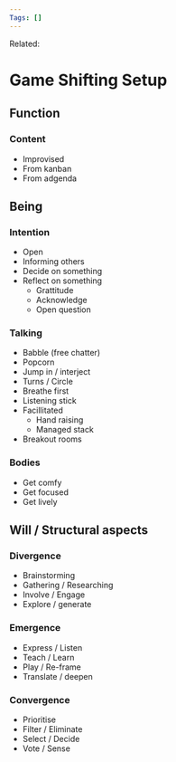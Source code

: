 ```yaml
---
Tags: []
---
```

Related: 
# Game Shifting Setup


## Function
### Content
- Improvised
- From kanban
- From adgenda

## Being
### Intention
- Open
- Informing others
- Decide on something
- Reflect on something
	- Grattitude
	- Acknowledge
	- Open question

### Talking 
- Babble (free chatter)
- Popcorn
- Jump in / interject
- Turns / Circle
- Breathe first
- Listening stick
- Facillitated
	- Hand raising
	- Managed stack
- Breakout rooms

### Bodies
- Get comfy
- Get focused
- Get lively

## Will / Structural aspects
### Divergence
- Brainstorming
- Gathering / Researching
- Involve / Engage
- Explore / generate

### Emergence
- Express / Listen
- Teach / Learn
- Play / Re-frame
- Translate / deepen

### Convergence
- Prioritise
- Filter / Eliminate
- Select / Decide
- Vote / Sense